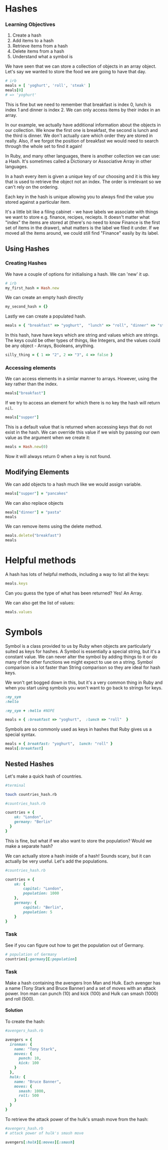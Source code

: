 # Hashes

### Learning Objectives

1. Create a hash
2. Add items to a hash
3. Retrieve items from a hash
4. Delete items from a hash
5. Understand what a symbol is

We have seen that we can store a collection of objects in an array object. Let's say we
wanted to store the food we are going to have that day.

```ruby 
# irb
meals = [ 'yoghurt', 'roll', 'steak' ]
meals[0]
# => 'yoghurt'
```

This is fine but we need to remember that breakfast is index 0, lunch is index 1 and dinner is index 2. We can only access items by their index in an array.

In our example, we actually have additional information about the objects in our collection. We know the first one is breakfast, the second is lunch and the third is dinner. We don't actually care which order they are stored in really. Also, if we forgot the position of breakfast we would need to search through the whole set to find it again!

In Ruby, and many other languages, there is another collection we can use: a Hash. It's sometimes called a Dictionary or Associative Array in other languages.

In a hash every item is given a unique key of our choosing and it is this key that is used to retrieve the object not an index. The order is irrelevant so we can't rely on the ordering.

Each key in the hash is unique allowing you to always find the value you stored against a particular item.

It's a little bit like a filing cabinet - we have labels we associate with things we want to store e.g. finance, recipes, reciepts. It doesn't matter what "index" the items are stored at (there's no need to know Finance is the first set of items in the drawer), what matters is the label we filed it under. If we moved all the items around, we could still find "Finance" easily by its label.

## Using Hashes

### Creating Hashes

We have a couple of options for initialising a hash. We can 'new' it up.

```ruby
# irb
my_first_hash = Hash.new
```

We can create an empty hash directly

```ruby
my_second_hash = {}
```

Lastly we can create a populated hash.

```ruby
meals = { "breakfast" => "yoghurt",  "lunch" => "roll", "dinner" => "steak" }
```

In this hash, have have keys which are string and values which are strings. The keys could be other types of things, like Integers, and the values could be any object - Arrays, Booleans, anything.

```ruby
silly_thing = { 1 => "2", 2 => "3", 4 => false }
```

### Accessing elements

We can access elements in a simlar manner to arrays. However, using the key rather than the index.

```ruby
meals["breakfast"]
```

If we try to access an element for which there is no key the hash will return `nil`. 

```ruby
meals["supper"]
```

This is a default value that is returned when accessing keys that do not exist in the hash. We can override this value if we wish by passing our own value as the argument when we create it:

```ruby
meals = Hash.new(0)
```

Now it will always return 0 when a key is not found. 

## Modifying Elements

We can add objects to a hash much like we would assign variable.

```ruby
meals["supper"] = "pancakes"
```

We can also replace objects

```ruby
meals["dinner"] = "pasta"
meals
```

We can remove items using the delete method.

```ruby
meals.delete("breakfast")
meals
```

# Helpful methods

A hash has lots of helpful methods, including a way to list all the keys:

```ruby
meals.keys
```

Can you guess the type of what has been returned? Yes! An Array.

We can also get the list of values:

```ruby
meals.values
```

# Symbols

Symbol is a class provided to us by Ruby when objects are particularly suited as keys for hashes.  A Symbol is essentially a special string, but it's a constant value. We can never alter the symbol by adding things to it or do many of the other functions we might expect to use on a string. Symbol comparison is a lot faster than String comparison so they are ideal for hash keys.

We won't get bogged down in this, but it's a very common thing in Ruby and when you start using symbols you won't want to go back to strings for keys.

```ruby
:my_sym
:hello

:my_sym + :hello #NOPE
```

```ruby
meals = { :breakfast => "yoghurt",  :lunch => "roll"  }
```

Symbols are so commonly used as keys in hashes that Ruby gives us a special syntax.

```ruby
meals = { breakfast: "yoghurt",  lunch: "roll" }
meals[:breakfast]
```

## Nested Hashes

Let's make a quick hash of countries.

```bash
#terminal

touch countries_hash.rb
```

```ruby
#countries_hash.rb

countries = {
    uk: "London",
    germany: "Berlin"
  }
}
```

This is fine, but what if we also want to store the population? Would we make a separate hash?

We can actually store a hash inside of a hash! Sounds scary, but it can actually be very useful. Let's add the populations.

```ruby
#countries_hash.rb

countries = {
	uk: {
		capital: "London",
		population: 1000
	},
	germany: {
		capital: "Berlin",
		population: 5
	}
}
```

### Task
See if you can figure out how to get the population out of Germany.

```ruby
# population of Germany
countries[:germany][:population]
```

### Task
Make a hash containing the avengers Iron Man and Hulk. Each avenger has a name (Tony Stark and Bruce Banner) and a set of moves with an attack power. Iron man can punch (10) and kick (100) and Hulk can smash (1000) and roll (500).

#### Solution

To create the hash:

```ruby
#avengers_hash.rb

avengers = {
  ironman: {
    name: "Tony Stark",
    moves: {
      punch: 10,
      kick: 100
    }
  },
  hulk: {
    name: "Bruce Banner",
    moves: {
      smash: 1000,
      roll: 500
    }
  }
}
```

To retrieve the attack power of the hulk's smash move from the hash:

```ruby
#avengers_hash.rb
# attack power of hulk's smash move

avengers[:hulk][:moves][:smash]
```


